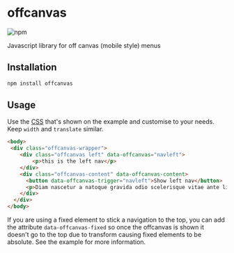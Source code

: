 # offcanvas

![npm](https://img.shields.io/npm/v/offcanvas.svg)

Javascript library for off canvas (mobile style) menus

## Installation

```sh
npm install offcanvas
```

## Usage

Use the [CSS](example/offcanvas.css) that's shown on the example and customise to your needs. Keep `width` and `translate` similar.

```html
<body>
 <div class="offcanvas-wrapper">
    <div class="offcanvas left" data-offcanvas="navleft">
        <p>this is the left nav</p>
    </div>
    <div class="offcanvas-content" data-offcanvas-content>
      <button data-offcanvas-trigger="navleft">Show left nav</button>
      <p>Diam nascetur a natoque gravida odio scelerisque vitae ante ligula est cum convallis ullamcorper suspendisse magnis rutrum dignissim. Lorem a amet faucibus suscipit suspendisse ultrices adipiscing vestibulum morbi nibh habitasse gravida orci condimentum magnis eleifend condimentum leo a quisque condimentum phasellus eros accumsan. Vestibulum ut vestibulum a tempor adipiscing nec fringilla semper purus nisl rhoncus a bibendum a at condimentum. Gravida facilisi cras vivamus et class habitant lacinia ridiculus laoreet parturient sapien pulvinar dui parturient sociis dis augue litora himenaeos ante. Ante nunc a augue nam ullamcorper nulla tortor et rhoncus non scelerisque adipiscing himenaeos a ullamcorper parturient vivamus donec vestibulum vel potenti ultrices diam leo ac a dignissim. A pharetra sagittis vestibulum a condimentum aliquam tristique tincidunt ad lacinia a quisque non a ante. </p>
    </div>
  </div>
</body>
```

If you are using a fixed element to stick a navigation to the top, you can add the attribute `data-offcanvas-fixed` so once the offcanvas is shown it doesn't go to the top due to transform causing fixed elements to be absolute. See the example for more information.

